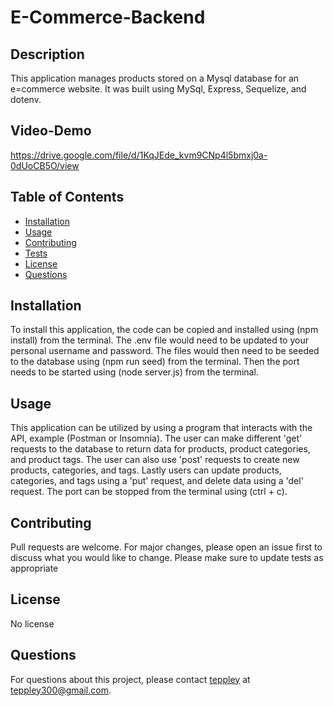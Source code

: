 # E-Commerce-Backend 

## Description

This application manages products stored on a Mysql database for an e=commerce website. It was built using MySql, Express, Sequelize, and dotenv. 

## Video-Demo

https://drive.google.com/file/d/1KqJEde_kvm9CNp4l5bmxj0a-0dUoCB5O/view

## Table of Contents

- [Installation](#installation)
- [Usage](#usage)
- [Contributing](#contributing)
- [Tests](#tests)
- [License](#license)
- [Questions](#questions)

## Installation

To install this application, the code can be copied and installed using (npm install) from the terminal. The .env file would need to be updated to your personal username and password. The files would then need to be seeded to the database using (npm run seed) from the terminal. Then the port needs to be started using (node server.js) from the terminal.


## Usage

This application can be utilized by using a program that interacts with the API, example (Postman or Insomnia). The user can make different 'get' requests to the database to return data for products, product categories, and product tags. The user can also use 'post' requests to create new products, categories, and tags. Lastly users can update products, categories, and tags using a 'put' request, and delete data using a 'del' request. The port can be stopped from the terminal using (ctrl + c).

## Contributing

Pull requests are welcome. For major changes, please open an issue first to discuss what you would like to change. Please make sure to update tests as appropriate


## License

No license

## Questions

For questions about this project, please contact [teppley](https://github.com/teppley) at teppley300@gmail.com.